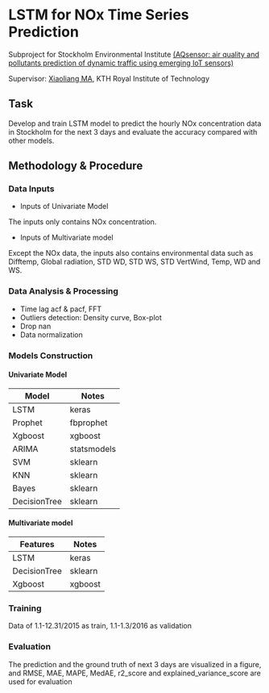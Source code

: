 # LSTM for NOx Time Series Prediction

Subproject for Stockholm Environmental Institute [(AQsensor: air quality and pollutants prediction of dynamic traffic using emerging IoT sensors)](https://www.kth.se/profile/liang/page/green-transport-solutions-using-iot-sensors)

Supervisor: [Xiaoliang MA](https://www.kth.se/profile/liang), KTH Royal Institute of Technology
## Task
Develop and train LSTM model to predict the hourly NOx concentration data in Stockholm for the next 3 days and evaluate the accuracy compared with other models.

## Methodology & Procedure

### Data Inputs

- Inputs of Univariate Model

The inputs only contains NOx concentration. 

- Inputs of Multivariate model

Except the NOx data, the inputs also contains environmental data such as Difftemp, Global radiation, STD WD, STD WS, STD VertWind, Temp, WD and WS.

### Data Analysis & Processing

- Time lag acf & pacf, FFT
- Outliers detection: Density curve, Box-plot
- Drop nan
- Data normalization

### Models Construction

#### Univariate Model

| Model       | Notes |
| ------------| ----- |
| LSTM        | keras |
| Prophet     | fbprophet |
| Xgboost     | xgboost |
| ARIMA     | statsmodels |
| SVM     | sklearn |
| KNN     | sklearn |
| Bayes     | sklearn |
| DecisionTree     | sklearn |

#### Multivariate model

| Features | Notes |
| -------- | ----- | 
|   LSTM       |   keras    |
| DecisionTree | sklearn |
| Xgboost     | xgboost |


### Training
Data of 1.1-12.31/2015 as train, 1.1-1.3/2016 as validation

### Evaluation

The prediction and the ground truth of next 3 days are visualized in a figure, and RMSE, MAE, MAPE, MedAE, r2_score and explained_variance_score are used for evaluation
